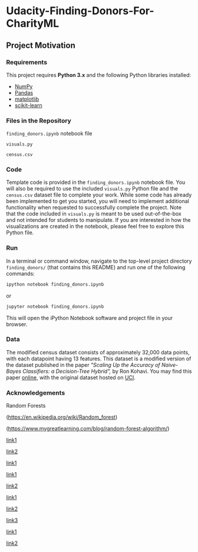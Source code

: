# Udacity-Finding-Donors-For-CharityML


## Project Motivation



### Requirements

This project requires **Python 3.x** and the following Python libraries installed:

- [NumPy](http://www.numpy.org/)
- [Pandas](http://pandas.pydata.org)
- [matplotlib](http://matplotlib.org/)
- [scikit-learn](http://scikit-learn.org/stable/)


### Files in the Repository 

`finding_donors.ipynb` notebook file

 `visuals.py`  
 
 `census.csv` 

### Code

Template code is provided in the `finding_donors.ipynb` notebook file. You will also be required to use the included `visuals.py` Python file and the `census.csv` dataset file to complete your work. While some code has already been implemented to get you started, you will need to implement additional functionality when requested to successfully complete the project. Note that the code included in `visuals.py` is meant to be used out-of-the-box and not intended for students to manipulate. If you are interested in how the visualizations are created in the notebook, please feel free to explore this Python file.

### Run

In a terminal or command window, navigate to the top-level project directory `finding_donors/` (that contains this README) and run one of the following commands:

```bash
ipython notebook finding_donors.ipynb
```  
or
```bash
jupyter notebook finding_donors.ipynb
```

This will open the iPython Notebook software and project file in your browser.

### Data

The modified census dataset consists of approximately 32,000 data points, with each datapoint having 13 features. This dataset is a modified version of the dataset published in the paper *"Scaling Up the Accuracy of Naive-Bayes Classifiers: a Decision-Tree Hybrid",* by Ron Kohavi. You may find this paper [online](https://www.aaai.org/Papers/KDD/1996/KDD96-033.pdf), with the original dataset hosted on [UCI](https://archive.ics.uci.edu/ml/datasets/Census+Income).

### Acknowledgements

Random Forests

(https://en.wikipedia.org/wiki/Random_forest)

(https://www.mygreatlearning.com/blog/random-forest-algorithm/)


[link1](https://www.geeksforgeeks.org/advantages-and-disadvantages-of-logistic-regression/)

[link2](https://en.wikipedia.org/wiki/Logistic_regression#:~:text=Logistic%20regression%20is%20a%20statistical,a%20form%20of%20binary%20regression)

[link1](https://blog.paperspace.com/adaboost-optimizer/)

[link1](https://dhirajkumarblog.medium.com/top-4-advantages-and-disadvantages-of-support-vector-machine-or-svm-a3c06a2b107)

[link2](https://www.kdnuggets.com/2017/02/yhat-support-vector-machine.html#:~:text=SVM%20is%20a%20supervised%20machine,boundary%20between%20the%20possible%20outputs.)


[link1](https://en.wikipedia.org/wiki/Gradient_boosting)

[link2](https://corporatefinanceinstitute.com/resources/knowledge/other/boosting/)

[link3](https://medium.com/gradient-boosting-working-limitations-time/gradient-boosting-working-and-applications-28e8d4ba866d)

[link1](https://en.wikipedia.org/wiki/Bootstrap_aggregating)

[link2](https://corporatefinanceinstitute.com/resources/knowledge/other/bagging-bootstrap-aggregation/)
